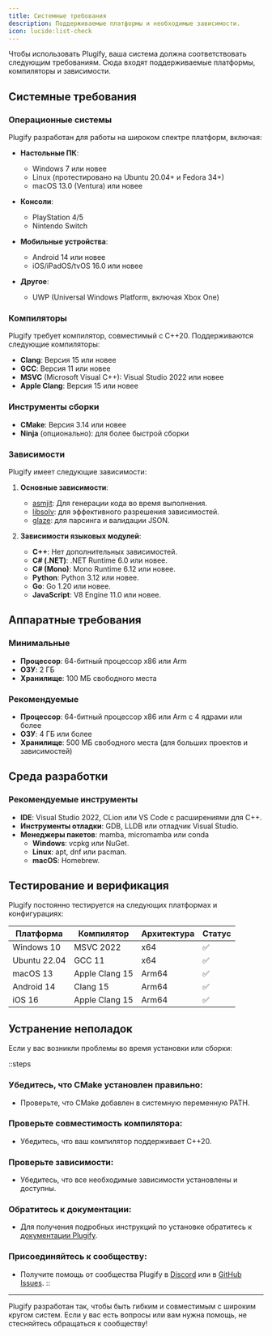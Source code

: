 ```yaml
---
title: Системные требования
description: Поддерживаемые платформы и необходимые зависимости.
icon: lucide:list-check
---
```


Чтобы использовать Plugify, ваша система должна соответствовать следующим требованиям. Сюда входят поддерживаемые платформы, компиляторы и зависимости.

## Системные требования

### Операционные системы
Plugify разработан для работы на широком спектре платформ, включая:

- **Настольные ПК**:
    - Windows 7 или новее
    - Linux (протестировано на Ubuntu 20.04+ и Fedora 34+)
    - macOS 13.0 (Ventura) или новее

- **Консоли**:
    - PlayStation 4/5
    - Nintendo Switch

- **Мобильные устройства**:
    - Android 14 или новее
    - iOS/iPadOS/tvOS 16.0 или новее

- **Другое**:
    - UWP (Universal Windows Platform, включая Xbox One)

### Компиляторы
Plugify требует компилятор, совместимый с C++20. Поддерживаются следующие компиляторы:

- **Clang**: Версия 15 или новее
- **GCC**: Версия 11 или новее
- **MSVC** (Microsoft Visual C++): Visual Studio 2022 или новее
- **Apple Clang**: Версия 15 или новее

### Инструменты сборки
- **CMake**: Версия 3.14 или новее
- **Ninja** (опционально): для более быстрой сборки

### Зависимости
Plugify имеет следующие зависимости:

1. **Основные зависимости**:
    - [asmjit](https://github.com/asmjit/asmjit): Для генерации кода во время выполнения.
    - [libsolv](https://github.com/openSUSE/libsolv): для эффективного разрешения зависимостей.
    - [glaze](https://github.com/stephenberry/glaze): для парсинга и валидации JSON.

2. **Зависимости языковых модулей**:
    - **C++**: Нет дополнительных зависимостей.
    - **C# (.NET)**: .NET Runtime 6.0 или новее.
    - **C# (Mono)**: Mono Runtime 6.12 или новее.
    - **Python**: Python 3.12 или новее.
    - **Go**: Go 1.20 или новее.
    - **JavaScript**: V8 Engine 11.0 или новее.

## Аппаратные требования

### Минимальные
- **Процессор**: 64-битный процессор x86 или Arm
- **ОЗУ**: 2 ГБ
- **Хранилище**: 100 МБ свободного места

### Рекомендуемые
- **Процессор**: 64-битный процессор x86 или Arm с 4 ядрами или более
- **ОЗУ**: 4 ГБ или более
- **Хранилище**: 500 МБ свободного места (для больших проектов и зависимостей)

## Среда разработки

### Рекомендуемые инструменты
- **IDE**: Visual Studio 2022, CLion или VS Code с расширениями для C++.
- **Инструменты отладки**: GDB, LLDB или отладчик Visual Studio.
- **Менеджеры пакетов**: mamba, micromamba или conda
    - **Windows**: vcpkg или NuGet.
    - **Linux**: apt, dnf или pacman.
    - **macOS**: Homebrew.

## Тестирование и верификация

Plugify постоянно тестируется на следующих платформах и конфигурациях:

| Платформа     | Компилятор     | Архитектура | Статус |
|----------------|----------------|--------------|--------|
| Windows 10     | MSVC 2022      | x64          | ✅     |
| Ubuntu 22.04   | GCC 11         | x64          | ✅     |
| macOS 13       | Apple Clang 15 | Arm64        | ✅     |
| Android 14     | Clang 15       | Arm64        | ✅     |
| iOS 16         | Apple Clang 15 | Arm64        | ✅     |

## Устранение неполадок

Если у вас возникли проблемы во время установки или сборки:

::steps
### **Убедитесь, что CMake установлен правильно**:
- Проверьте, что CMake добавлен в системную переменную PATH.

### **Проверьте совместимость компилятора**:
- Убедитесь, что ваш компилятор поддерживает C++20.

### **Проверьте зависимости**:
- Убедитесь, что все необходимые зависимости установлены и доступны.

### **Обратитесь к документации**:
- Для получения подробных инструкций по установке обратитесь к [документации Plugify](https://untrustedmodders.github.io/plugify).

### **Присоединяйтесь к сообществу**:
- Получите помощь от сообщества Plugify в [Discord](https://discord.gg/untrustedmodders) или в [GitHub Issues](https://github.com/untrustedmodders/plugify/issues).
::

---

Plugify разработан так, чтобы быть гибким и совместимым с широким кругом систем. Если у вас есть вопросы или вам нужна помощь, не стесняйтесь обращаться к сообществу!